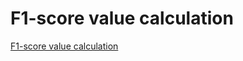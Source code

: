 # F1-score value calculation
[F1-score value calculation](https://aiwithcloud.com/2022/09/15/f1_score_value_calculation/)